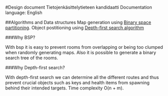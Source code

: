 #Design document
Tietojenkäsittelytieteen kandidaatti
Documentation language: English

##Algorithms and Data structures
Map generation using [Binary space partitioning](http://www.roguebasin.com/index.php?title=Basic_BSP_Dungeon_generation).
Object postitioning using [Depth-first search algorithm](https://en.wikipedia.org/wiki/Depth-first_search)

###Why BSP?

With bsp it is easy to prevent rooms from overlapping or being too clumped when randomly generating maps. Also it is possible to generate a binary search tree of the rooms.

###Why Depth-first search?

With depth-first search we can determine all the different routes and thus prevent crucial objects such as keys and health items from spawning behind their intended targets. Time complexity O(n + m).

